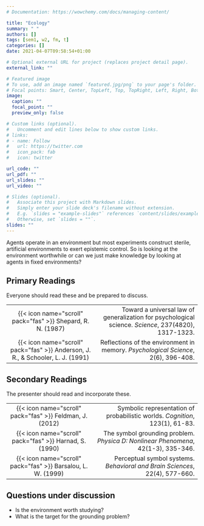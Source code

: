```yaml
---
# Documentation: https://wowchemy.com/docs/managing-content/

title: "Ecology"
summary: " "
authors: []
tags: [sem1, w2, fm, t]
categories: []
date: 2021-04-07T09:58:54+01:00

# Optional external URL for project (replaces project detail page).
external_link: ""

# Featured image
# To use, add an image named `featured.jpg/png` to your page's folder.
# Focal points: Smart, Center, TopLeft, Top, TopRight, Left, Right, BottomLeft, Bottom, BottomRight.
image:
  caption: ""
  focal_point: ""
  preview_only: false

# Custom links (optional).
#   Uncomment and edit lines below to show custom links.
# links:
# - name: Follow
#   url: https://twitter.com
#   icon_pack: fab
#   icon: twitter

url_code: ""
url_pdf: ""
url_slides: ""
url_video: ""

# Slides (optional).
#   Associate this project with Markdown slides.
#   Simply enter your slide deck's filename without extension.
#   E.g. `slides = "example-slides"` references `content/slides/example-slides.md`.
#   Otherwise, set `slides = ""`.
slides: ""
---
```


Agents operate in an environment but most experiments construct sterile, artificial environments to exert epistemic control. So is looking at the environment worthwhile or can we just make knowledge by looking at agents in fixed environments?

## Primary Readings

Everyone should read these and be prepared to discuss.

|  |  |
|:----:|-----:|
| {{< icon name="scroll" pack="fas" >}} Shepard, R. N. (1987) | Toward a universal law of generalization for psychological science. *Science*, 237(4820), 1317-1323. |
| {{< icon name="scroll" pack="fas" >}} Anderson, J. R., & Schooler, L. J. (1991) | Reflections of the environment in memory. *Psychological Science*, 2(6), 396-408. |

## Secondary Readings

The presenter should read and incorporate these.

|  |  |
|:----:|-----:|
| {{< icon name="scroll" pack="fas" >}} Feldman, J. (2012) | Symbolic representation of probabilistic worlds. *Cognition*, 123(1), 61-83. |
| {{< icon name="scroll" pack="fas" >}} Harnad, S. (1990) | The symbol grounding problem. *Physica D: Nonlinear Phenomena*, 42(1-3), 335-346. |
| {{< icon name="scroll" pack="fas" >}} Barsalou, L. W. (1999) | Perceptual symbol systems. *Behavioral and Brain Sciences*, 22(4), 577-660. |

## Questions under discussion

- Is the environment worth studying?
- What is the target for the grounding problem?

